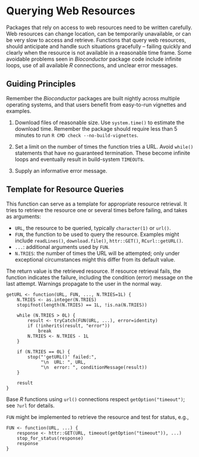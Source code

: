 # Querying Web Resources

Packages that rely on access to web resources need to be written carefully. Web resources can change location, can be temporarily unavailable, or can be very slow to access and retrieve. Functions that query web resources, should anticipate and handle such situations gracefully – failing quickly and clearly when the resource is not available in a reasonable time frame. Some avoidable problems seen in *Bioconductor* package code include infinite loops, use of all available *R* connections, and unclear error messages.

## Guiding Principles

Remember the *Bioconductor* packages are built nightly across multiple operating systems, and that users benefit from easy-to-run vignettes and examples.

1.  Download files of reasonable size. Use `system.time()` to estimate the download time. Remember the package should require less than 5 minutes to run `R CMD check --no-build-vignettes`.

2.  Set a limit on the number of times the function tries a URL. Avoid `while()` statements that have no guaranteed termination. These become infinite loops and eventually result in build-system `TIMEOUT`s.

3.  Supply an informative error message.

## Template for Resource Queries

This function can serve as a template for appropriate resource retrieval. It tries to retrieve the resource one or several times before failing, and takes as arguments:

-   `URL`, the resource to be queried, typically `character(1)` or `url()`.
-   `FUN`, the function to be used to query the resource. Examples might include `readLines()`, `download.file()`, `httr::GET()`, `RCurl::getURL()`.
-   `...`: additional arguments used by `FUN`.
-   `N.TRIES`: the number of times the URL will be attempted; only under exceptional circumstances might this differ from its default value.

The return value is the retrieved resource. If resource retrieval fails, the function indicates the failure, including the condition (error) message on the last attempt. Warnings propagate to the user in the normal way.

    getURL <- function(URL, FUN, ..., N.TRIES=1L) {
        N.TRIES <- as.integer(N.TRIES)
        stopifnot(length(N.TRIES) == 1L, !is.na(N.TRIES))
    
        while (N.TRIES > 0L) {
            result <- tryCatch(FUN(URL, ...), error=identity)
            if (!inherits(result, "error"))
                break
            N.TRIES <- N.TRIES - 1L
        }
    
        if (N.TRIES == 0L) {
            stop("'getURL()' failed:",
                 "\n  URL: ", URL,
                 "\n  error: ", conditionMessage(result))
        }
    
        result
    }

Base *R* functions using `url()` connections respect `getOption("timeout")`; see `?url` for details.

`FUN` might be implemented to retrieve the resource and test for status, e.g.,

    FUN <- function(URL, ...) {
        response <- httr::GET(URL, timeout(getOption("timeout")), ...)
        stop_for_status(response)
        response
    }
